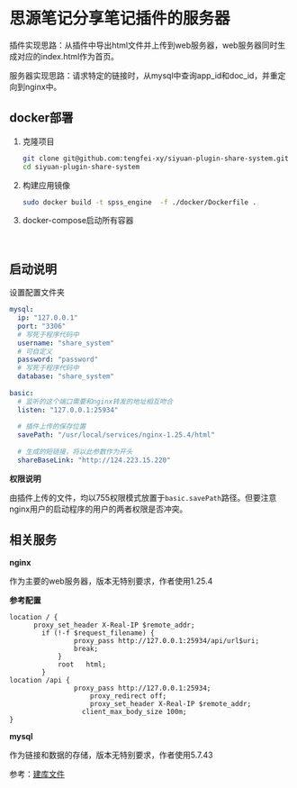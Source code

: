 # 思源笔记分享笔记插件的服务器

插件实现思路：从插件中导出html文件并上传到web服务器，web服务器同时生成对应的index.html作为首页。

服务器实现思路：请求特定的链接时，从mysql中查询app_id和doc_id，并重定向到nginx中。

## docker部署

1. 克隆项目

   ```bash
   git clone git@github.com:tengfei-xy/siyuan-plugin-share-system.git
   cd siyuan-plugin-share-system
   ```

2. 构建应用镜像

   ```bash
   sudo docker build -t spss_engine  -f ./docker/Dockerfile .
   ```

3. docker-compose启动所有容器

   

​	



## 启动说明

设置配置文件夹

```yaml
mysql:
  ip: "127.0.0.1"
  port: "3306"
  # 写死于程序代码中
  username: "share_system"
  # 可自定义
  password: "password"
  # 写死于程序代码中
  database: "share_system"
  
basic:
  # 监听的这个端口需要和nginx转发的地址相互吻合
  listen: "127.0.0.1:25934"
  
  # 插件上传的保存位置
  savePath: "/usr/local/services/nginx-1.25.4/html"
  
  # 生成的短链接，将以此参数作为开头
  shareBaseLink: "http://124.223.15.220"
```

**权限说明**

由插件上传的文件，均以755权限模式放置于`basic.savePath`路径。但要注意nginx用户的启动程序的用户的两者权限是否冲突。

## 相关服务

**nginx**

作为主要的web服务器，版本无特别要求，作者使用1.25.4

**参考配置**

```nginx
location / {
      proxy_set_header X-Real-IP $remote_addr;
	    if (!-f $request_filename) {
            	proxy_pass http://127.0.0.1:25934/api/url$uri;
            	break;
            }
            root   html;
        }
location /api {
	            proxy_pass http://127.0.0.1:25934;
                    proxy_redirect off;
                    proxy_set_header X-Real-IP $remote_addr;
		          client_max_body_size 100m;
}
```



**mysql**

作为链接和数据的存储，版本无特别要求，作者使用5.7.43

参考：[建库文件](https://github.com/tengfei-xy/siyuan-plugin-share-system-engine/blob/main/sql/ddl.sql)